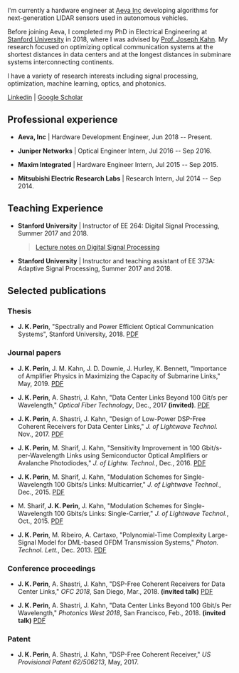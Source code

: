 I'm currently a hardware engineer at [Aeva Inc](http://www.aeva.ai/) developing algorithms for next-generation LIDAR sensors used in autonomous vehicles.

Before joining Aeva, I completed my PhD in Electrical Engineering at [Stanford University](https://ee.stanford.edu/) in 2018, where I was advised by [Prof. Joseph Kahn](https://ee.stanford.edu/~jmk/). My research focused on optimizing optical communication systems at the shortest distances in data centers and at the longest distances in subminare systems interconnecting continents. 

I have a variety of research interests including signal processing, optimization, machine learning, optics, and photonics.

[Linkedin](https://www.linkedin.com/in/jose-krause-perin/) \| [Google Scholar](https://scholar.google.com/citations?user=JeihKR8AAAAJ&hl=en)

## Professional experience

* __Aeva, Inc__ \| Hardware Development Engineer, Jun 2018 -- Present.

* __Juniper Networks__ \| Optical Engineer Intern, Jul 2016 -- Sep 2016.

* __Maxim Integrated__ \| Hardware Engineer Intern, Jul 2015 -- Sep 2015.

* __Mitsubishi Electric Research Labs__ \| Research Intern, Jul 2014 -- Sep 2014.

## Teaching Experience

* __Stanford University__ \| Instructor of EE 264: Digital Signal Processing, Summer 2017 and 2018.
    > [Lecture notes on Digital Signal Processing](https://jkperin.github.io/DSP/)

* __Stanford University__ \| Instructor and teaching assistant of EE 373A: Adaptive Signal Processing, Summer 2017 and 2018.

## Selected publications

### Thesis

* __J. K. Perin__, "Spectrally and Power Efficient Optical Communication Systems", Stanford University, 2018. [PDF](https://arxiv.org/abs/1806.01945)

### Journal papers

*  __J. K. Perin__, J. M. Kahn, J. D. Downie, J. Hurley, K. Bennett, "Importance of Amplifier Physics in Maximizing the Capacity of Submarine Links," May, 2019. [PDF](https://arxiv.org/abs/1803.07905)

* __J. K. Perin__, A. Shastri, J. Kahn, "Data Center Links Beyond 100 Git/s per Wavelength," _Optical Fiber Technology_, Dec., 2017 __(invited)__. [PDF](https://github.com/jkperin/jkperin.github.io/raw/master/publications/data_center_review.pdf)

* __J. K. Perin__, A. Shastri, J. Kahn, "Design of Low-Power DSP-Free Coherent Receivers for Data Center Links," _J. of Lightwave Technol._ Nov., 2017. [PDF](https://github.com/jkperin/jkperin.github.io/raw/master/publications/DSP-free_coherent.pdf)

* __J. K. Perin__, M. Sharif, J. Kahn, "Sensitivity Improvement in 100 Gbit/s-per-Wavelength Links using Semiconductor Optical Amplifiers or Avalanche Photodiodes," _J. of Lightw. Technol._,  Dec., 2016. [PDF](https://github.com/jkperin/jkperin.github.io/raw/master/publications/SOA_vs_APD_100G.pdf)

* __J. K. Perin__, M. Sharif, J. Kahn, "Modulation Schemes for Single-Wavelength 100 Gbits/s Links: Multicarrier," _J. of Lightwave Technol._, Dec., 2015. [PDF](https://github.com/jkperin/jkperin.github.io/raw/master/publications/100G-multicarrier.pdf)

* M. Sharif, __J. K. Perin__, J. Kahn, "Modulation Schemes for Single-Wavelength 100 Gbits/s Links: Single-Carrier," _J. of Lightwave Technol._, Oct., 2015. [PDF](https://github.com/jkperin/jkperin.github.io/raw/master/publications/100G-singlecarrier.pdf)

* __J. K. Perin__, M. Ribeiro, A. Cartaxo, "Polynomial-Time Complexity Large-Signal Model for DML-based OFDM Transmission Systems,"  _Photon. Technol. Lett._, Dec. 2013. [PDF](https://github.com/jkperin/jkperin.github.io/raw/master/publications/pol-time-large-signal-model.pdf)

### Conference proceedings

* __J. K. Perin__, A. Shastri, J. Kahn, "DSP-Free Coherent Receivers for Data Center Links," _OFC 2018_, San Diego, Mar., 2018. __(invited talk)__ [PDF](https://github.com/jkperin/jkperin.github.io/raw/master/publications/OFC_DSP_free_coherent.pdf)

* __J. K. Perin__, A. Shastri, J. Kahn, "Data Center Links Beyond 100 Gbit/s Per Wavelength," _Photonics West 2018_, San Francisco, Feb., 2018. __(invited talk)__ [PDF](https://github.com/jkperin/jkperin.github.io/raw/master/publications/PW_DC_review.pdf)


### Patent
* __J. K. Perin__, A. Shastri, J. Kahn, "DSP-Free Coherent Receiver," _US Provisional Patent 62/506213_, May, 2017.
